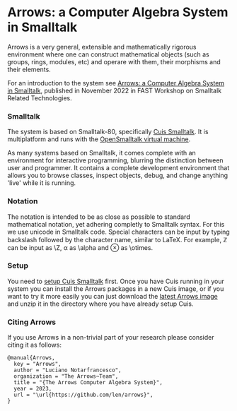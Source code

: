 # Arrows: a Computer Algebra System in Smalltalk
Arrows is a very general, extensible and mathematically rigorous environment where one can construct mathematical objects (such as groups, rings, modules, etc) and operare with them, their morphisms and their elements.

For an introduction to the system see [Arrows: a Computer Algebra System in Smalltalk](https://len.github.io/Arrows.pdf), published in November 2022 in FAST Workshop on Smalltalk Related Technologies.

### Smalltalk
The system is based on Smalltalk-80, specifically [Cuis Smalltalk](https://github.com/Cuis-Smalltalk/Cuis-Smalltalk-Dev). It is multiplatform and runs with the [OpenSmalltalk virtual machine](https://github.com/OpenSmalltalk/opensmalltalk-vm).

As many systems based on Smalltalk, it comes complete with an environment for interactive programming, blurring the distinction between user and programmer. It contains a complete development environment that allows you to browse classes, inspect objects, debug, and change anything 'live' while it is running.

### Notation
The notation is intended to be as close as possible to standard mathematical notation, yet adhering completly to Smalltalk syntax. For this we use unicode in Smalltalk code. Special characters can be input by typing backslash followed by the character name, similar to LaTeX. For example, ℤ can be input as \\Z, α as \\alpha and ⊗ as \\otimes.

### Setup
You need to [setup Cuis Smalltalk](https://github.com/Cuis-Smalltalk/Cuis-Smalltalk-Dev/blob/master/Documentation/GettingStarted.md) first. Once you have Cuis running in your system you can install the Arrows packages in a new Cuis image, or if you want to try it more easily you can just download the [latest Arrows image](https://len.github.io/arrows-20230615.zip) and unzip it in the directory where you have already setup Cuis.

### Citing Arrows
If you use Arrows in a non-trivial part of your research please consider citing it as follows:

	@manual{Arrows,
	  key = "Arrows",
	  author = "Luciano Notarfrancesco",
	  organization = "The Arrows~Team",
	  title = "{The Arrows Computer Algebra System}",
	  year = 2023,
	  url = "\url{https://github.com/len/arrows}",
	}

